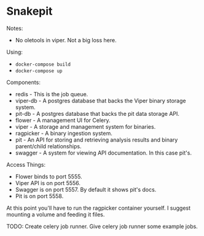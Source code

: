 # Snakepit

Notes:
* No oletools in viper. Not a big loss here.

Using:
* `docker-compose build`
* `docker-compose up`

Components:
* redis - This is the job queue.
* viper-db - A postgres database that backs the Viper binary storage system.
* pit-db - A postgres database that backs the pit data storage API.
* flower - A management UI for Celery.
* viper - A storage and management system for binaries.
* ragpicker - A binary ingestion system.
* pit - An API for storing and retrieving analysis results and binary parent/child relationships.
* swagger - A system for viewing API documentation. In this case pit's.

Access Things:
* Flower binds to port 5555.
* Viper API is on port 5556.
* Swagger is on port 5557. By default it shows pit's docs.
* Pit is on port 5558.

At this point you'll have to run the ragpicker container yourself.
I suggest mounting a volume and feeding it files.

TODO:
Create celery job runner.
Give celery job runner some example jobs.
